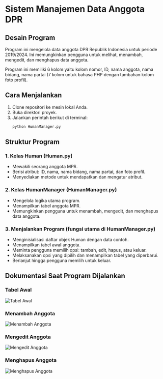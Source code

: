 # Sistem Manajemen Data Anggota DPR

## Desain Program
Program ini mengelola data anggota DPR Republik Indonesia untuk periode 2019/2024. Ini memungkinkan pengguna untuk melihat, menambah, mengedit, dan menghapus data anggota.

Program ini memiliki 6 kolom yaitu kolom nomor, ID, nama anggota, nama bidang, nama partai (7 kolom untuk bahasa PHP dengan tambahan kolom foto profil).

## Cara Menjalankan
1. Clone repositori ke mesin lokal Anda.
2. Buka direktori proyek.
3. Jalankan perintah berikut di terminal:
    ```bash
    python HumanManager.py
    ```

## Struktur Program

### 1. Kelas Human (Human.py)
- Mewakili seorang anggota MPR.
- Berisi atribut: ID, nama, nama bidang, nama partai, dan foto profil.
- Menyediakan metode untuk mendapatkan dan mengatur atribut.

### 2. Kelas HumanManager (HumanManager.py)
- Mengelola logika utama program.
- Menampilkan tabel anggota MPR.
- Memungkinkan pengguna untuk menambah, mengedit, dan menghapus data anggota.

### 3. Menjalankan Program (fungsi utama di HumanManager.py)
- Menginisialisasi daftar objek Human dengan data contoh.
- Menampilkan tabel awal anggota.
- Meminta pengguna memilih opsi: tambah, edit, hapus, atau keluar.
- Melaksanakan opsi yang dipilih dan menampilkan tabel yang diperbarui.
- Berlanjut hingga pengguna memilih untuk keluar.

## Dokumentasi Saat Program Dijalankan

### Tabel Awal
![Tabel Awal](screenshots/initial_table.png)

### Menambah Anggota
![Menambah Anggota](screenshots/adding_member.png)

### Mengedit Anggota
![Mengedit Anggota](screenshots/editing_member.png)

### Menghapus Anggota
![Menghapus Anggota](screenshots/deleting_member.png)
